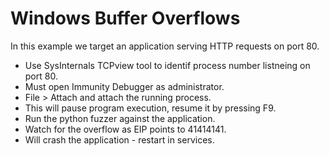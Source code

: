 # Windows Buffer Overflows

In this example we target an application serving HTTP requests on port 80.

* Use SysInternals TCPview tool to identif process number listneing on port 80.
* Must open Immunity Debugger as administrator.
* File > Attach and attach the running process.
* This will pause program execution, resume it by pressing F9.
* Run the python fuzzer against the application.
* Watch for the overflow as EIP points to 41414141.
* Will crash the application - restart in services.

